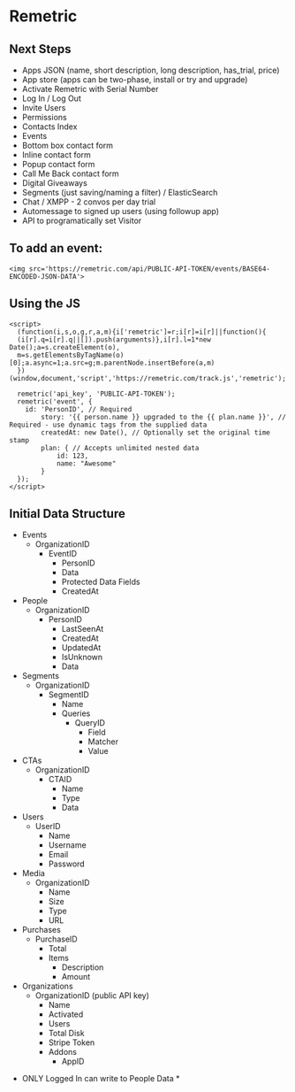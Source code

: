 # Remetric

## Next Steps

- Apps JSON (name, short description, long description, has_trial, price)
- App store (apps can be two-phase, install or try and upgrade)
- Activate Remetric with Serial Number
- Log In / Log Out
- Invite Users
- Permissions
- Contacts Index
- Events
- Bottom box contact form
- Inline contact form
- Popup contact form
- Call Me Back contact form
- Digital Giveaways
- Segments (just saving/naming a filter) / ElasticSearch
- Chat / XMPP - 2 convos per day trial
- Automessage to signed up users (using followup app)
- API to programatically set Visitor

## To add an event:

```
<img src='https://remetric.com/api/PUBLIC-API-TOKEN/events/BASE64-ENCODED-JSON-DATA'>
```

## Using the JS 

```
<script>
  (function(i,s,o,g,r,a,m){i['remetric']=r;i[r]=i[r]||function(){
  (i[r].q=i[r].q||[]).push(arguments)},i[r].l=1*new Date();a=s.createElement(o),
  m=s.getElementsByTagName(o)[0];a.async=1;a.src=g;m.parentNode.insertBefore(a,m)
  })(window,document,'script','https://remetric.com/track.js','remetric');

  remetric('api_key', 'PUBLIC-API-TOKEN');
  remetric('event', {
  	id: 'PersonID', // Required
		story: '{{ person.name }} upgraded to the {{ plan.name }}', // Required - use dynamic tags from the supplied data
		createdAt: new Date(), // Optionally set the original time stamp
		plan: { // Accepts unlimited nested data
			id: 123,
			name: "Awesome"
		}
  });
</script>
```

## Initial Data Structure

- Events
	- OrganizationID
		- EventID
			- PersonID
			- Data
			- Protected Data Fields
			- CreatedAt
- People
	- OrganizationID
		- PersonID
			- LastSeenAt
			- CreatedAt
			- UpdatedAt
			- IsUnknown
			- Data
- Segments
	- OrganizationID
		- SegmentID
			- Name
			- Queries
				- QueryID
					- Field
					- Matcher
					- Value
- CTAs
	- OrganizationID
		- CTAID
			- Name
			- Type
			- Data
- Users
	- UserID
		- Name
		- Username
		- Email
		- Password
- Media
	- OrganizationID
		- Name
		- Size
		- Type
		- URL
- Purchases
	- PurchaseID
		- Total
		- Items
			- Description
			- Amount
- Organizations
	- OrganizationID (public API key)
		- Name
		- Activated
		- Users
		- Total Disk
		- Stripe Token
		- Addons
			- AppID
			
* ONLY Logged In can write to People Data *